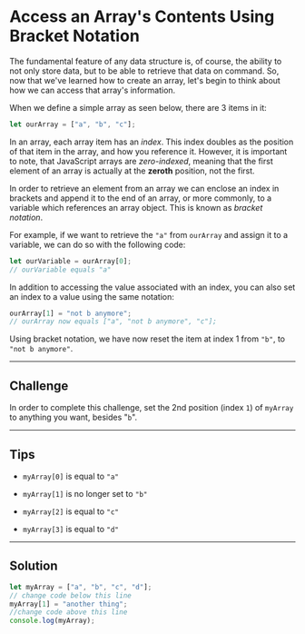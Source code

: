 # Access an Array's Contents Using Bracket Notation

The fundamental feature of any data structure is, of course, the ability to not only store data, but to be able to retrieve that data on command. So, now that we've learned how to create an array, let's begin to think about how we can access that array's information.

When we define a simple array as seen below, there are 3 items in it:

```js
let ourArray = ["a", "b", "c"];
```

In an array, each array item has an *index*. This index doubles as the position of that item in the array, and how you reference it. However, it is important to note, that JavaScript arrays are *zero-indexed*, meaning that the first element of an array is actually at the **zeroth** position, not the first.

In order to retrieve an element from an array we can enclose an index in brackets and append it to the end of an array, or more commonly, to a variable which references an array object. This is known as *bracket notation*.

For example, if we want to retrieve the `"a"` from `ourArray` and assign it to a variable, we can do so with the following code:

```js
let ourVariable = ourArray[0];
// ourVariable equals "a"
```

In addition to accessing the value associated with an index, you can also set an index to a value using the same notation:

```js
ourArray[1] = "not b anymore";
// ourArray now equals ["a", "not b anymore", "c"];
```

Using bracket notation, we have now reset the item at index 1 from `"b"`, to `"not b anymore"`.

---

## Challenge

In order to complete this challenge, set the 2nd position (index `1`) of `myArray` to anything you want, besides "`b`".

---

## Tips

- `myArray[0]` is equal to `"a"`

- `myArray[1]` is no longer set to `"b"`

- `myArray[2]` is equal to `"c"`

- `myArray[3]` is equal to `"d"`

---

## Solution

```js
let myArray = ["a", "b", "c", "d"];
// change code below this line
myArray[1] = "another thing";
//change code above this line
console.log(myArray);
```